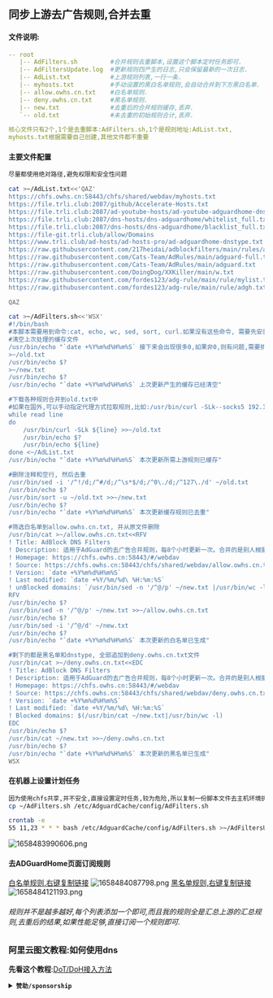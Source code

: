 ## 同步上游去广告规则,合并去重

#### 文件说明:
```yaml
-- root
   |-- AdFilters.sh			#合并规则去重脚本,设置这个脚本定时任务即可.
   |-- AdFiltersUpdate.log	#更新规则四产生的日志,只会保留最新的一次日志.
   |-- AdList.txt			#上游规则列表,一行一条.
   |-- myhosts.txt			#手动设置的黑白名单规则,会自动合并到下方黑白名单.
   |-- allow.owhs.cn.txt	#白名单规则.
   |-- deny.owhs.cn.txt		#黑名单规则.
   |-- new.txt				#去重后的合并规则缓存,丢弃.
   `-- old.txt				#未去重的初始规则合计,丢弃.

核心文件只有2个,1个是去重脚本:AdFilters.sh,1个是规则地址:AdList.txt,
myhosts.txt根据需要自己创建,其他文件都不重要
```
#### 主要文件配置
```bash
尽量都使用绝对路径,避免权限和安全性问题

cat >~/AdList.txt<<'QAZ'
https://chfs.owhs.cn:58443/chfs/shared/webdav/myhosts.txt
https://file.trli.club:2087/github/Accelerate-Hosts.txt
https://file.trli.club:2087/ad-youtube-hosts/ad-youtube-adguardhome-dnstype.txt
https://file.trli.club:2087/dns-hosts/dns-adguardhome/whitelist_full.txt
https://file.trli.club:2087/dns-hosts/dns-adguardhome/blacklist_full.txt
https://file-git.trli.club/allow/Domains
https://www.trli.club/ad-hosts/ad-hosts-pro/ad-adguardhome-dnstype.txt
https://raw.githubusercontent.com/217heidai/adblockfilters/main/rules/adblockfilters.txt
https://raw.githubusercontent.com/Cats-Team/AdRules/main/adguard-full.txt
https://raw.githubusercontent.com/Cats-Team/AdRules/main/adguard.txt
https://raw.githubusercontent.com/DoingDog/XXKiller/main/w.txt
https://raw.githubusercontent.com/fordes123/adg-rule/main/rule/mylist.txt
https://raw.githubusercontent.com/fordes123/adg-rule/main/rule/adgh.txt

QAZ

cat >~/AdFilters.sh<<'WSX'
#!/bin/bash
#本脚本需要用到命令:cat, echo, wc, sed, sort, curl.如果没有这些命令, 需要先安装后才能执行, 需要先安装后才能执行,'~'的意思是执行脚本用户的家目录,比如/root
#清空上次处理的缓存文件
/usr/bin/echo "`date +%Y%m%d%H%m%S` 接下来会出现很多0,如果非0,则有问题,需要排查原因"
>~/old.txt
/usr/bin/echo $?
>~/new.txt
/usr/bin/echo $?
/usr/bin/echo "`date +%Y%m%d%H%m%S` 上次更新产生的缓存已经清空"

#下载各种规则合并到old.txt中
#如果在国外,可以手动指定代理方式拉取规则,比如:/usr/bin/curl -SLk--socks5 192.168.1.1:10808 https://xxx.xxx.xxx/xxx,curl的-s参数可以不显示下载过程,不建议使用,会无法判断下载是否完整
while read line
do
    /usr/bin/curl -SLk ${line} >>~/old.txt
    /usr/bin/echo $?
    /usr/bin/echo ${line}
done <~/AdList.txt
/usr/bin/echo "`date +%Y%m%d%H%m%S` 本次更新所需上游规则已缓存"

#删除注释和空行, 然后去重
/usr/bin/sed -i '/^!/d;/^#/d;/^\s*$/d;/^0\./d;/^127\./d' ~/old.txt
/usr/bin/echo $?
/usr/bin/sort -u ~/old.txt >>~/new.txt
/usr/bin/echo $?
/usr/bin/echo "`date +%Y%m%d%H%m%S` 本次更新缓存规则已去重"

#筛选白名单到allow.owhs.cn.txt, 并从原文件删除
/usr/bin/cat >~/allow.owhs.cn.txt<<RFV
! Title: AdBlock DNS Filters
! Description: 适用于AdGuard的去广告合并规则，每8个小时更新一次。合并的是别人根据上游合并后的规则, 所以重复规则非常多, 需要去重：217heidai/adblockfilters,Cats-Team/AdRules,Potterli20/hosts,DoingDog/XXKiller,fordes123/adg-rule
! Homepage: https://chfs.owhs.cn:58443/#/webdav
! Source: https://chfs.owhs.cn:58443/chfs/shared/webdav/allow.owhs.cn.txt
! Version: `date +%Y%m%d%H%m%S`
! Last modified: `date +%Y/%m/%d\ %H:%m:%S`
! unBlocked domains: `/usr/bin/sed -n '/^@/p' ~/new.txt |/usr/bin/wc -l`
RFV
/usr/bin/echo $?
/usr/bin/sed -n '/^@/p' ~/new.txt >>~/allow.owhs.cn.txt
/usr/bin/echo $?
/usr/bin/sed -i '/^@/d' ~/new.txt
/usr/bin/echo $?
/usr/bin/echo "`date +%Y%m%d%H%m%S` 本次更新的白名单已生成"

#剩下的都是黑名单和dnstype, 全部追加到deny.owhs.cn.txt文件
/usr/bin/cat >~/deny.owhs.cn.txt<<EDC
! Title: AdBlock DNS Filters
! Description: 适用于AdGuard的去广告合并规则，每8个小时更新一次。合并的是别人根据上游合并后的规则, 所以重复规则非常多, 需要去重：217heidai/adblockfilters,Cats-Team/AdRules,Potterli20/hosts,DoingDog/XXKiller,fordes123/adg-rule
! Homepage: https://chfs.owhs.cn:58443/#/webdav
! Source: https://chfs.owhs.cn:58443/chfs/shared/webdav/deny.owhs.cn.txt
! Version: `date +%Y%m%d%H%m%S`
! Last modified: `date +%Y/%m/%d\ %H:%m:%S`
! Blocked domains: $(/usr/bin/cat ~/new.txt|/usr/bin/wc -l)
EDC
/usr/bin/echo $?
/usr/bin/cat ~/new.txt >>~/deny.owhs.cn.txt
/usr/bin/echo $?
/usr/bin/echo "`date +%Y%m%d%H%m%S` 本次更新的黑名单已生成"
WSX
```
#### 在机器上设置计划任务
```bash
因为使用chfs共享,并不安全,直接设置定时任务,较为危险,所以复制一份脚本文件去主机环境执行,防止他人篡改.
cp ~/AdFilters.sh /etc/AdguardCache/config/AdFilters.sh

crontab -e
55 11,23 * * * bash /etc/AdguardCache/config/AdFilters.sh >~/AdFiltersUpdate.log
```
![1658483990606.png](https://img.owhs.cn:58443/i/2022/07/22/62da7516aa0d3.png)
#### 去ADGuardHome页面订阅规则
[白名单规则,右键复制链接](https://chfs.owhs.cn:58443/chfs/shared/webdav/allow.owhs.cn.txt "白名单")
![1658484087798.png](https://img.owhs.cn:58443/i/2022/07/22/62da7577dc222.png)
[黑名单规则,右键复制链接](https://chfs.owhs.cn:58443/chfs/shared/webdav/deny.owhs.cn.txt "黑名单")
![1658484121193.png](https://img.owhs.cn:58443/i/2022/07/22/62da75993d6bc.png)
###### 规则并不是越多越好,每个列表添加一个即可,而且我的规则全是汇总上游的汇总规则,去重后的结果,如果性能足够,直接订阅一个规则即可.

### 阿里云图文教程:如何使用dns
**先看这个教程**:[DoT/DoH接入方法](https://help.aliyun.com/document_detail/176821.html "DoT/DoH接入方法")



<details>
<summary><code><strong>赞助/sponsorship</strong></code></summary>
<video src="https://chfs.owhs.cn:58443/chfs/shared/webdav/iOS-Set-Dns.mp4" controls="controls" width="592" height="1280">iOS使用加密DNS视频教程</video>

<iframe src="https://ip.skk.moe/simple" style="width: 100%; border: 0"></iframe>
<img width=30% src="https://img.owhs.cn:58443/i/2022/10/18/634debb1cc1a4.jpg" />
<img width=30% src="https://img.owhs.cn:58443/i/2022/10/18/634debb12677e.png" />
<img width=30% src="https://img.owhs.cn:58443/i/2022/07/15/62d11c2a6ab50.png" /><br/>
</details>
